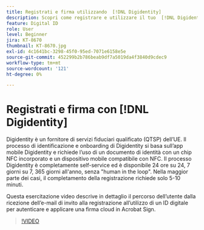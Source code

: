 ```yaml
---
title: Registrati e firma utilizzando  [!DNL Digidentity]
description: Scopri come registrare e utilizzare il tuo  [!DNL Digidentity] ID digitale con Acrobat Sign
feature: Digital ID
role: User
level: Beginner
jira: KT-8670
thumbnail: KT-8670.jpg
exl-id: 4c1641bc-3298-45f0-95ed-7071e6158e5e
source-git-commit: 452299b2b786beab9df7a5019da4f3840d9cdec9
workflow-type: tm+mt
source-wordcount: '121'
ht-degree: 0%

---
```


# Registrati e firma con [!DNL Digidentity]

Digidentity è un fornitore di servizi fiduciari qualificato (QTSP) dell’UE. Il processo di identificazione e onboarding di Digidentity si basa sull’app mobile Digidentity e richiede l’uso di un documento di identità con un chip NFC incorporato e un dispositivo mobile compatibile con NFC. Il processo Digidentity è completamente self-service ed è disponibile 24 ore su 24, 7 giorni su 7, 365 giorni all&#39;anno, senza &quot;human in the loop&quot;. Nella maggior parte dei casi, il completamento della registrazione richiede solo 5-10 minuti.

Questa esercitazione video descrive in dettaglio il percorso dell’utente dalla ricezione dell’e-mail di invito alla registrazione all’utilizzo di un ID digitale per autenticare e applicare una firma cloud in Acrobat Sign.

>[!VIDEO](https://video.tv.adobe.com/v/3449790?quality=12&learn=on&hidetitle=true&captions=ita)

